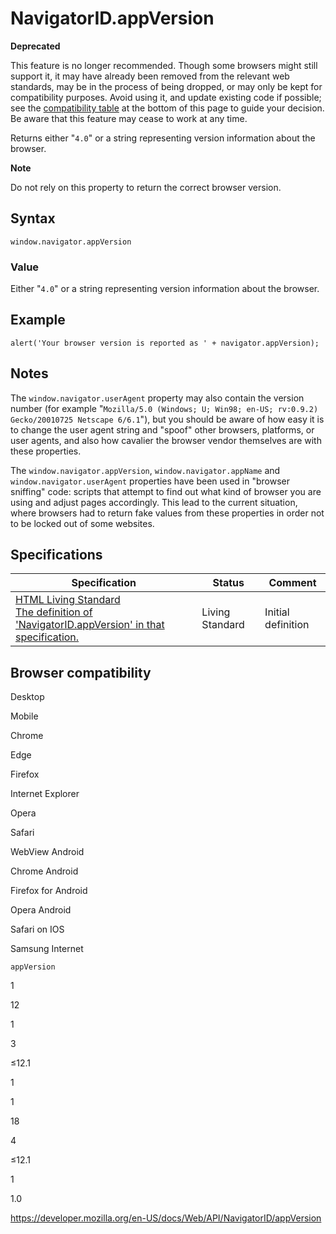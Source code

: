 NavigatorID.appVersion
======================

**Deprecated**

This feature is no longer recommended. Though some browsers might still support it, it may have already been removed from the relevant web standards, may be in the process of being dropped, or may only be kept for compatibility purposes. Avoid using it, and update existing code if possible; see the [compatibility table](#browser_compatibility) at the bottom of this page to guide your decision. Be aware that this feature may cease to work at any time.

Returns either "`4.0`" or a string representing version information about the browser.

**Note**

Do not rely on this property to return the correct browser version.

Syntax
------

    window.navigator.appVersion

### Value

Either "`4.0`" or a string representing version information about the browser.

Example
-------

    alert('Your browser version is reported as ' + navigator.appVersion);

Notes
-----

The `window.navigator.userAgent` property may also contain the version number (for example "`Mozilla/5.0 (Windows; U; Win98; en-US; rv:0.9.2) Gecko/20010725 Netscape 6/6.1`"), but you should be aware of how easy it is to change the user agent string and "spoof" other browsers, platforms, or user agents, and also how cavalier the browser vendor themselves are with these properties.

The `window.navigator.appVersion`, `window.navigator.appName` and `window.navigator.userAgent` properties have been used in "browser sniffing" code: scripts that attempt to find out what kind of browser you are using and adjust pages accordingly. This lead to the current situation, where browsers had to return fake values from these properties in order not to be locked out of some websites.

Specifications
--------------

<table><thead><tr class="header"><th>Specification</th><th>Status</th><th>Comment</th></tr></thead><tbody><tr class="odd"><td><a href="https://html.spec.whatwg.org/multipage/#dom-navigator-appversion">HTML Living Standard<br />
<span class="small">The definition of 'NavigatorID.appVersion' in that specification.</span></a></td><td><span class="spec-living">Living Standard</span></td><td>Initial definition</td></tr></tbody></table>

Browser compatibility
---------------------

Desktop

Mobile

Chrome

Edge

Firefox

Internet Explorer

Opera

Safari

WebView Android

Chrome Android

Firefox for Android

Opera Android

Safari on IOS

Samsung Internet

`appVersion`

1

12

1

3

≤12.1

1

1

18

4

≤12.1

1

1.0

<a href="https://developer.mozilla.org/en-US/docs/Web/API/NavigatorID/appVersion" class="_attribution-link">https://developer.mozilla.org/en-US/docs/Web/API/NavigatorID/appVersion</a>
